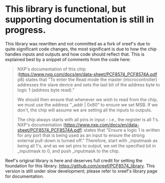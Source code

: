 # This library is functional, but supporting documentation is still in progress.
This library was rewritten and not committed as a fork of xreef's due to quite significant code changes, the most significant is due to how the chip handles inputs and outputs and how code should reflect that. This is explained best by a snippet of comments from the code here:

> NXP's documentation of this chip (https://www.nxp.com/docs/en/data-sheet/PCF8574_PCF8574A.pdf p8)
> states that "To enter the Read mode the master (microcontroller) addresses the slave
> device and sets the last bit of the address byte to logic 1 (address byte read)."  
> 
> We should then ensure that whenever we wish to read from the chip, we must use the 
> address "_addr | 0x80" to ensure we set MSB. If we don't, the chip will assume we are 
> setting all the inputs to outputs. 
> 
> The chip always starts with all pins in input - i.e., the register is all 1's. NXP's documentation
> (https://www.nxp.com/docs/en/data-sheet/PCF8574_PCF8574A.pdf) states that "Ensure a logic 1 is 
> written for any port that is being used as an input to ensure the strong external pull-down is 
> turned off." Therefore, start with _inputmask as being all 1's, and as we set pins to output, we 
> set the specified bit in _inputmask to 0, and push _inputmask to the chip. 

Reef's original library is here and deserves full credit for setting the foundation for this library. https://github.com/xreef/PCF8574_library. This version is still under slow development; please refer to xreef's library page for documentation.
